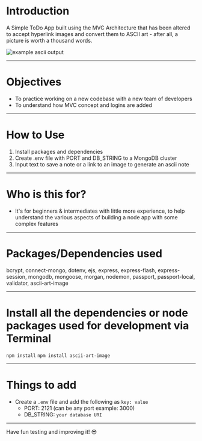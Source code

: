 # Introduction

A Simple ToDo App built using the MVC Architecture that has been altered to accept hyperlink images and convert them to ASCII art - after all, a picture is worth a thousand words. 

![example ascii output](https://i.ibb.co/k6LnRcL/redacted-Screenshot-2022-09-04-093528.png)

---

# Objectives

- To practice working on a new codebase with a new team of developers 
- To understand how MVC concept and logins are added

---

# How to Use
1. Install packages and dependencies
2. Create .env file with PORT and DB_STRING to a MongoDB cluster
3. Input text to save a note or a link to an image to generate an ascii note

---

# Who is this for? 

- It's for beginners & intermediates with little more experience, to help understand the various aspects of building a node app with some complex features

---

# Packages/Dependencies used 

bcrypt, connect-mongo, dotenv, ejs, express, express-flash, express-session, mongodb, mongoose, morgan, nodemon, passport, passport-local, validator, ascii-art-image

---

# Install all the dependencies or node packages used for development via Terminal

`npm install`
`npm install ascii-art-image`

---

# Things to add

- Create a `.env` file and add the following as `key: value` 
  - PORT: 2121 (can be any port example: 3000) 
  - DB_STRING: `your database URI` 
 ---
 
 Have fun testing and improving it! 😎


